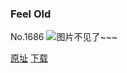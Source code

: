 ### Feel Old
No.1686
![图片不见了~~~](https://imgs.xkcd.com/comics/feel_old.png)

[原址](https://xkcd.com//1686) [下载](https://imgs.xkcd.com/comics/feel_old.png)

